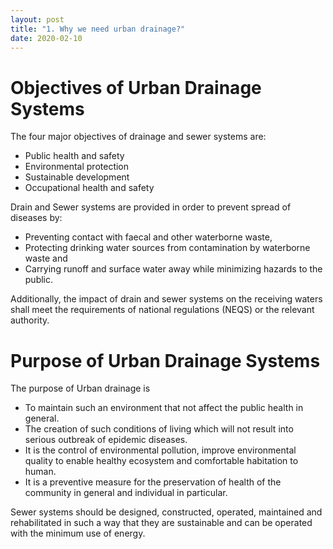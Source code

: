 ```yaml
---
layout: post
title: "1. Why we need urban drainage?"
date: 2020-02-10
---
```


# Objectives of Urban Drainage Systems

The four major objectives of drainage and sewer systems are:

* Public health and safety
* Environmental protection
* Sustainable development
* Occupational health and safety


Drain and Sewer systems are provided in order to prevent spread of diseases by:

* Preventing contact with faecal and other waterborne waste,
* Protecting drinking water sources from contamination by waterborne waste and
* Carrying runoff and surface water away while minimizing hazards to the public.


Additionally, the impact of drain and sewer systems on the receiving waters shall meet the requirements of national regulations (NEQS) or the relevant authority.

# Purpose of Urban Drainage Systems
The purpose of Urban drainage is

* To maintain such an environment that not affect the public health in general.
* The creation of such conditions of living which will not result into serious outbreak of epidemic diseases.
* It is the control of environmental pollution, improve environmental quality to enable healthy ecosystem and comfortable habitation to human.
* It is a preventive measure for the preservation of health of the community in general and individual in particular.


Sewer systems should be designed, constructed, operated, maintained and rehabilitated in such a way that they are sustainable and can be operated with the minimum use of energy.
